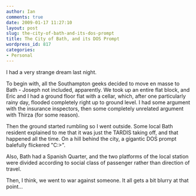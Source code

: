 ```yaml
---
author: Ian
comments: true
date: 2009-01-17 11:27:10
layout: post
slug: the-city-of-bath-and-its-dos-prompt
title: The City of Bath, and its DOS Prompt
wordpress_id: 817
categories:
- Personal
---
```


I had a very strange dream last night.

To begin with, all the Southampton geeks decided to move en masse to Bath - Joseph not included, apparently.  We took up an entire flat block, and Eric and I had a ground floor flat with a cellar, which, after one particularly rainy day, flooded completely right up to ground level.  I had some argument with the insurance inspectors, then some completely unrelated argument with Thirza (for some reason).

Then the ground started rumbling so I went outside.  Some local Bath resident explained to me that it was just the TARDIS taking off, and that happened all the time.  On a hill behind the city, a gigantic DOS prompt balefully flickered "C:\>".

Also, Bath had a Spanish Quarter, and the two platforms of the local station were divided according to social class of passenger rather than direction of travel.

Then, I think, we went to war against someone.  It all gets a bit blurry at that point...

